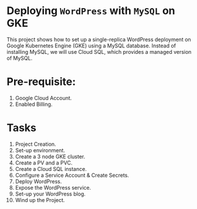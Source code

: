 # Deploying `WordPress` with `MySQL` on GKE

This project shows how to set up a single-replica WordPress deployment on Google Kubernetes Engine (GKE) using a MySQL database. Instead of installing MySQL, we will use Cloud SQL, which provides a managed version of MySQL.

# Pre-requisite:

1. Google Cloud Account.
2. Enabled Billing.

# Tasks
1. Project Creation.
2. Set-up environment.
3. Create a 3 node GKE cluster.
4. Create a PV and a PVC.
5. Create a Cloud SQL instance.
6. Configure a Service Account & Create Secrets.
7. Deploy WordPress.
8. Expose the WordPress service.
9. Set-up your WordPress blog.
10. Wind up the Project. 
